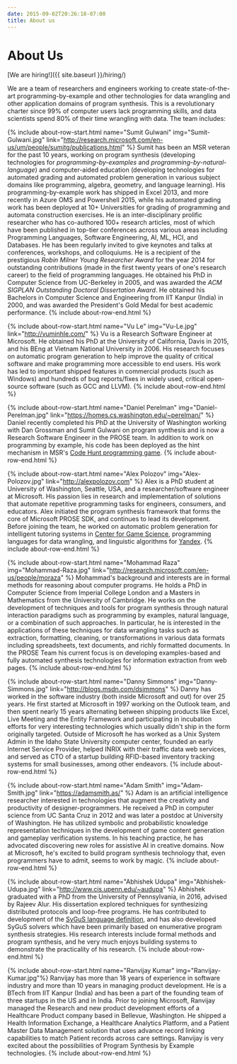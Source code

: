 ```yaml
---
date: 2015-09-02T20:26:18-07:00
title: About us
---
```


# About Us

[We are hiring!]({{ site.baseurl }}/hiring/)

We are a team of researchers and engineers working to create state-of-the-art
programming-by-example and other technologies for data wrangling and other application domains of program synthesis.
This is a revolutionary charter since 99% of computer users lack programming skills, and data
scientists spend 80% of their time wrangling with data. The team includes:

{% include about-row-start.html name="Sumit Gulwani" img="Sumit-Gulwani.jpg" link="http://research.microsoft.com/en-us/um/people/sumitg/publications.html" %}
Sumit has been an MSR veteran
for the past 10 years, working on program synthesis (developing technologies for
_programming-by-examples_ and _programming-by-natural-language_) and computer-aided education
(developing technologies for automated grading and automated problem generation in
various subject domains like programming, algebra, geometry, and language learning). His
programming-by-example work has shipped in Excel 2013, and more recently in Azure OMS and
Powershell 2015, while his automated grading work has been deployed at 10+ Universities
for grading of programming and automata construction exercises. He is an
inter-disciplinary prolific researcher who has co-authored 100+ research articles, most
of which have been published in top-tier conferences across various areas including
Programming Languages, Software Engineering, AI, ML, HCI, and Databases. He has been
regularly invited to give keynotes and talks at conferences, workshops, and colloquiums.
He is a recipient of the prestigious _Robin Milner Young Researcher Award_ for the year
2014 for outstanding contributions (made in the first twenty years of one's research career)
to the field of programming languages. He obtained his PhD in Computer Science from
UC-Berkeley in 2005, and was awarded the _ACM SIGPLAN Outstanding Doctoral Dissertation
Award_. He obtained his Bachelors in Computer Science and Engineering from IIT Kanpur
(India) in 2000, and was awarded the President's Gold Medal for best academic performance.
{% include about-row-end.html %}

{% include about-row-start.html name="Vu Le" img="Vu-Le.jpg" link="http://vuminhle.com/" %}
Vu is a Research Software Engineer at
Microsoft. He obtained his PhD at the University of California, Davis in 2015, and his BEng at
Vietnam National University in 2006. His research focuses on automatic program generation to
help improve the quality of critical software and make programming more accessible to end
users. His work has led to important shipped features in commercial products (such as Windows)
and hundreds of bug reports/fixes in widely used, critical open-source software (such as GCC and LLVM).
{% include about-row-end.html %}

{% include about-row-start.html name="Daniel Perelman" img="Daniel-Perelman.jpg" link="https://homes.cs.washington.edu/~perelman/" %}
Daniel recently completed his
PhD at the University of Washington working with Dan Grossman and Sumit Gulwani on program
synthesis and is now a Research Software Engineer in the PROSE team. In addition to work on
programming by example, his code has been deployed as the hint mechanism in MSR's
[Code Hunt programming game](https://www.codehunt.com/).
{% include about-row-end.html %}

{% include about-row-start.html name="Alex Polozov" img="Alex-Polozov.jpg" link="http://alexpolozov.com" %}
Alex is a PhD student at University
of Washington, Seattle, USA, and a researcher/software engineer at Microsoft. His passion lies
in research and implementation of solutions that automate repetitive programming tasks for
engineers, consumers, and educators. Alex initiated the program synthesis framework that forms
the core of Microsoft PROSE SDK, and continues to lead its development.
Before joining the team, he worked on automatic problem
generation for intelligent tutoring systems in [Center for Game Science](http://centerforgamescience.org/), programming languages for data wrangling, and linguistic algorithms for [Yandex](https://www.yandex.com/).
{% include about-row-end.html %}

{% include about-row-start.html name="Mohammad Raza" img="Mohammad-Raza.jpg" link="http://research.microsoft.com/en-us/people/moraza" %}
Mohammad's background and interests
are in formal methods for reasoning about computer programs. He holds a PhD in Computer Science from Imperial College London and a Masters in Mathematics from the University of Cambridge. He works on the development of
techniques and tools for program synthesis through natural
interaction paradigms such as programming by examples, natural language, or a combination
of such approaches. In particular, he is interested in the applications of these techniques
for data wrangling tasks such as extraction, formatting, cleaning, or transformations in
various data formats including spreadsheets, text documents, and richly formatted documents.
In the PROSE Team his current focus is on developing examples-based and fully automated
synthesis technologies for information extraction from web pages.
{% include about-row-end.html %}

{% include about-row-start.html name="Danny Simmons" img="Danny-Simmons.jpg" link="http://blogs.msdn.com/dsimmons" %}
Danny has worked in the software
industry (both inside Microsoft and out) for over 25 years.  He first started at Microsoft in
1997 working on the Outlook team, and then spent nearly 15 years alternating between shipping
products like Excel, Live Meeting and the Entity Framework and participating in incubation
efforts for very interesting technologies which usually didn't ship in the form originally
targeted.  Outside of Microsoft he has worked as a Unix System Admin in the Idaho State
University computer center, founded an early Internet Service Provider, helped INRIX with
their traffic data web services, and served as CTO of a startup building RFID-based inventory
tracking systems for small businesses, among other endeavors.
{% include about-row-end.html %}

{% include about-row-start.html name="Adam Smith" img="Adam-Smith.jpg" link="https://adamsmith.as/" %}
Adam is an artificial intelligence researcher interested in technologies that augment the
creativity and productivity of designer-programmers. He received a PhD in computer science
from UC Santa Cruz in 2012 and was later a postdoc at University of Washington. He has utilized
symbolic and probabilistic knowledge representation techniques in the development of game
content generation and gameplay verification systems. In his teaching practice, he has
advocated discovering new roles for assistive AI in creative domains. Now at Microsoft, he's
excited to build program synthesis technology that, even programmers have to admit, seems to
work by magic.
{% include about-row-end.html %}

{% include about-row-start.html name="Abhishek Udupa" img="Abhishek-Udupa.jpg" link="http://www.cis.upenn.edu/~audupa" %}
Abhishek graduated with a PhD from the University of Pennsylvania, in 2016, advised by Rajeev Alur. His dissertation
explored techniques for synthesizing distributed protocols and loop-free programs. He has contributed to development of the 
[SyGuS language definition](http://www.sygus.org), and has also developed SyGuS solvers which have been primarily based on enumerative program synthesis strategies.
His research interests include formal methods and program synthesis, and he very much enjoys building systems to demonstrate the practicality of his research.
{% include about-row-end.html %}

{% include about-row-start.html name="Ranvijay Kumar" img="Ranvijay-Kumar.jpg"%}
Ranvijay has more than 18 years of experience in software industry and more than 10 years in managing product development. He is a BTech from IIT Kanpur (India) and has been a part of the founding team of three startups in the US and in India. Prior to joining Microsoft, Ranvijay managed the Research and new product development efforts of a Healthcare Product company based in Bellevue, Washington. He shipped a Health Information Exchange, a Healthcare Analytics Platform, and a Patient Master Data Management solution that uses advance record linking capabilities to match Patient records across care settings. Ranvijay is very excited about the possibilities of Program Synthesis by Example technologies.
{% include about-row-end.html %}
